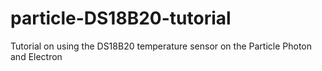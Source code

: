 # particle-DS18B20-tutorial
Tutorial on using the DS18B20 temperature sensor on the Particle Photon and Electron
